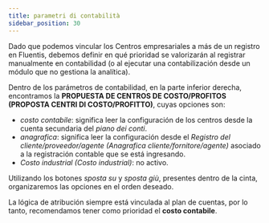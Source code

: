 ```yaml
---
title: parametri di contabilità
sidebar_position: 30
---
```


Dado que podemos vincular los Centros empresariales a más de un registro en Fluentis, debemos definir en qué prioridad se valorizarán al registrar manualmente en contabilidad (o al ejecutar una contabilización desde un módulo que no gestiona la analítica).

Dentro de los parámetros de contabilidad, en la parte inferior derecha, encontramos la **PROPUESTA DE CENTROS DE COSTO/PROFITOS (PROPOSTA CENTRI DI COSTO/PROFITTO)**, cuyas opciones son:  
- *costo contabile*: significa leer la configuración de los centros desde la cuenta secundaria del *piano dei conti*.  
- *anagrafica*: significa leer la configuración desde el *Registro del cliente/proveedor/agente (Anagrafica cliente/fornitore/agente)* asociado a la registración contable que se está ingresando.  
- *Costo industrial (Costo industrial)*: no activo.  

Utilizando los botones *sposta su* y *sposta giù*, presentes dentro de la cinta, organizaremos las opciones en el orden deseado.

La lógica de atribución siempre está vinculada al plan de cuentas, por lo tanto, recomendamos tener como prioridad el **costo contabile**.